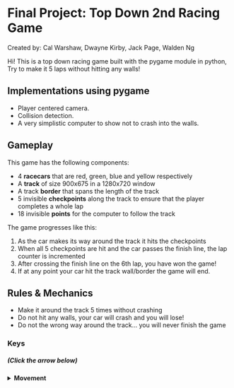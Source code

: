 # Final Project: Top Down 2nd Racing Game
Created by: Cal Warshaw, Dwayne Kirby, Jack Page, Walden Ng

Hi! This is a top down racing game built with the pygame module in python,
Try to make it 5 laps without hitting any walls!

## Implementations using pygame

- Player centered camera.
- Collision detection.
- A very simplistic computer to show not to crash into the walls.

## Gameplay
This game has the following components:

- 4 <b>racecars</b> that are red, green, blue and yellow respectively
- A <b>track</b> of size 900x675 in a 1280x720 window
- A track <b>border</b> that spans the length of the track
- 5 invisible <b>checkpoints</b> along the track to ensure that the player completes a whole lap
- 18 invisible <b>points</b> for the computer to follow the track

The game progresses like this:
1. As the car makes its way around the track it hits the checkpoints
2. When all 5 checkpoints are hit and the car passes the finish line, the lap counter is incremented
3. After crossing the finish line on the 6th lap, you have won the game!
4. If at any point your car hit the track wall/border the game will end.

## Rules & Mechanics

- Make it around the track 5 times without crashing
- Do not hit any walls, your car will crash and you will lose!
- Do not the wrong way around the track... you will never finish the game


### Keys
##### (<i>Click the arrow below</i>) 

<details><summary><b>Movement</b></summary>
<p>

<u>Car direction</u>:
- w : move up
- a : move left
- s : move down
- d : move right
- spacebar : boost

<u>Car rotation</u>:
- left arrow key : rotate counter-clockwise
- right arrow key : rotate clockwise

</p>
</details>
